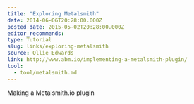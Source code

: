 ```yaml
---
title: "Exploring Metalsmith"
date: 2014-06-06T20:28:00.000Z
posted_date: 2015-05-02T20:28:00.000Z
editor_recommends:
type: Tutorial
slug: links/exploring-metalsmith
source: Ollie Edwards
link: http://www.abm.io/implementing-a-metalsmith-plugin/
tool:
  - tool/metalsmith.md
---
```

Making a Metalsmith.io plugin



